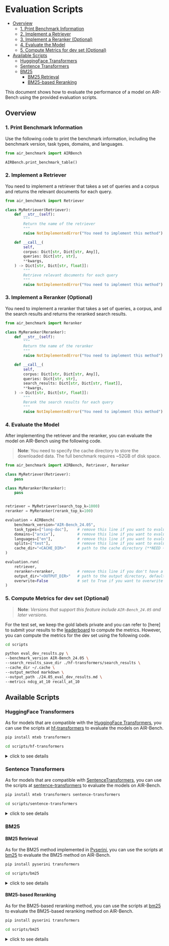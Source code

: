 # Evaluation Scripts

- [Overview](#overview)
  - [1. Print Benchmark Information](#1-print-benchmark-information)
  - [2. Implement a Retriever](#2-implement-a-retriever)
  - [3. Implement a Reranker (Optional)](#3-implement-a-reranker-optional)
  - [4. Evaluate the Model](#4-evaluate-the-model)
  - [5. Compute Metrics for dev set (Optional)](#5-compute-metrics-for-dev-set-optional)
- [Available Scripts](#available-scripts)
  - [HuggingFace Transformers](#huggingface-transformers)
  - [Sentence Transformers](#sentence-transformers)
  - [BM25](#bm25)
    - [BM25 Retrieval](#bm25-retrieval)
    - [BM25-based Reranking](#bm25-based-reranking)


This document shows how to evaluate the performance of a model on AIR-Bench using the provided evaluation scripts.

## Overview

### 1. Print Benchmark Information

Use the following code to print the benchmark information, including the benchmark version, task types, domains, and languages.

```python
from air_benchmark import AIRBench

AIRBench.print_benchmark_table()
```

### 2. Implement a Retriever

You need to implement a retriever that takes a set of queries and a corpus and returns the relevant documents for each query.

```python
from air_benchmark import Retriever

class MyRetriever(Retriever):
    def __str__(self):
        """
        Return the name of the retriever
        """
        raise NotImplementedError("You need to implement this method")

    def __call__(
        self,
        corpus: Dict[str, Dict[str, Any]],
        queries: Dict[str, str],
        **kwargs,
    ) -> Dict[str, Dict[str, float]]:
        """
        Retrieve relevant documents for each query
        """
        raise NotImplementedError("You need to implement this method")
```

### 3. Implement a Reranker (Optional)

You need to implement a reranker that takes a set of queries, a corpus, and the search results and returns the reranked search results.

```python
from air_benchmark import Reranker

class MyReranker(Reranker):
    def __str__(self):
        """
        Return the name of the reranker
        """
        raise NotImplementedError("You need to implement this method")

    def __call__(
        self,
        corpus: Dict[str, Dict[str, Any]],
        queries: Dict[str, str],
        search_results: Dict[str, Dict[str, float]],
        **kwargs,
    ) -> Dict[str, Dict[str, float]]:
        """
        Rerank the search results for each query
        """
        raise NotImplementedError("You need to implement this method")
```

### 4. Evaluate the Model

After implementing the retriever and the reranker, you can evaluate the model on AIR-Bench using the following code.

> **Note**: You need to specify the cache directory to store the downloaded data. The full benchmark requires ~52GB of disk space.

```python
from air_benchmark import AIRBench, Retriever, Reranker

class MyRetriever(Retriever):
    pass

class MyReranker(Reranker):
    pass


retriever = MyRetriever(search_top_k=1000)
reranker = MyReranker(rerank_top_k=100)

evaluation = AIRBench(
    benchmark_version="AIR-Bench_24.05",
    task_types=["long-doc"],    # remove this line if you want to evaluate on all task types
    domains=["arxiv"],          # remove this line if you want to evaluate on all domains
    languages=["en"],           # remove this line if you want to evaluate on all languages
    splits=["test"],            # remove this line if you want to evaluate on all splits
    cache_dir="<CACHE_DIR>"     # path to the cache directory (**NEED ~103GB FOR FULL 24.05 BENCHMARK**)
)

evaluation.run(
    retriever,
    reranker=reranker,          # remove this line if you don't have a reranker
    output_dir="<OUTPUT_DIR>"   # path to the output directory, default is "./search_results"
    overwrite=False             # set to True if you want to overwrite the existing results
)
```

### 5. Compute Metrics for dev set (Optional)

> **Note**: *Versions that support this feature include `AIR-Bench_24.05` and later versions*.

For the test set, we keep the gold labels private and you can refer to [here] to submit your results to the [leaderboard](https://huggingface.co/spaces/AIR-Bench/leaderboard) to compute the metrics. However, you can compute the metrics for the dev set using the following code.

```bash
cd scripts

python eval_dev_results.py \
--benchmark_version AIR-Bench_24.05 \
--search_results_save_dir ./hf-transformers/search_results \
--cache_dir ~/.cache \
--output_method markdown \
--output_path ./24.05_eval_dev_results.md \
--metrics ndcg_at_10 recall_at_10
```

## Available Scripts

### HuggingFace Transformers

As for models that are compatible with the [HuggingFace Transformers](https://huggingface.co/docs/transformers/index), you can use the scripts at [hf-transformers](https://github.com/AIR-Bench/AIR-Bench/blob/main/scripts/hf-transformers/evaluate_hf_transformers.py) to evaluate the models on AIR-Bench.

```bash
pip install mteb transformers

cd scripts/hf-transformers
```

<details><summary>click to see details</summary>

- Run all tasks:

```bash
python evaluate_hf_transformers.py \
--output_dir ./search_results \
--encoder BAAI/bge-m3 \
--search_top_k 1000 \
--max_query_length 512 \
--max_passage_length 512 \
--batch_size 512 \
--pooling_method cls \
--normalize_embeddings True \
--reranker BAAI/bge-reranker-v2-m3 \
--rerank_top_k 100 \
--max_length_for_reranking 512 \
--batch_size_for_reranking 512 \
--use_fp16 True \
--corpus_chunk_size 50000 \     # set to 10M if you have enough memory and want to avoid multiple tqdm bars
--overwrite False
```

- Run the tasks in the specified task type, domains, languages and splits:

```bash
python evaluate_hf_transformers.py \
--task_types qa \
--domains finance law \
--languages en \
--splits test \
--output_dir ./search_results \
--encoder BAAI/bge-m3 \
--search_top_k 1000 \
--max_query_length 512 \
--max_passage_length 512 \
--batch_size 512 \
--pooling_method cls \
--normalize_embeddings True \
--reranker BAAI/bge-reranker-v2-m3 \
--rerank_top_k 100 \
--batch_size_for_reranking 512 \
--use_fp16 True \
--corpus_chunk_size 50000 \     # set to 10M if you have enough memory and want to avoid multiple tqdm bars
--overwrite False
```

</details>


### Sentence Transformers

As for models that are compatible with [SentenceTransformers](https://sbert.net/), you can use the scripts at [sentence-transformers](https://github.com/AIR-Bench/AIR-Bench/blob/main/scripts/hf-transformers/evaluate_sentence_transformers.py) to evaluate the models on AIR-Bench.

```bash
pip install mteb transformers sentence-transformers

cd scripts/sentence-transformers
```

<details><summary>click to see details</summary>

- Run all tasks:

```bash
python evaluate_sentence_transformers.py \
--output_dir ./search_results \
--encoder sentence-transformers/all-MiniLM-L6-v2 \
--search_top_k 1000 \
--max_query_length 512 \
--max_passage_length 512 \
--batch_size 512 \
--normalize_embeddings True \
--reranker BAAI/bge-reranker-base \
--rerank_top_k 100 \
--batch_size_for_reranking 512 \
--corpus_chunk_size 50000 \     # set to 10M if you have enough memory and want to avoid multiple tqdm bars
--overwrite False
```

- Run the tasks in the specified task type, domains, languages and splits:

```bash
python evaluate_sentence_transformers.py \
--task_types qa \
--domains finance law \
--languages en \
--splits test \
--output_dir ./search_results \
--encoder sentence-transformers/all-MiniLM-L6-v2 \
--search_top_k 1000 \
--max_query_length 512 \
--max_passage_length 512 \
--batch_size 512 \
--normalize_embeddings True \
--reranker BAAI/bge-reranker-base \
--rerank_top_k 100 \
--batch_size_for_reranking 512 \
--corpus_chunk_size 50000 \     # set to 10M if you have enough memory and want to avoid multiple tqdm bars
--overwrite False
```

</details>


### BM25

#### BM25 Retrieval

As for the BM25 method implemented in [Pyserini](https://github.com/castorini/pyserini), you can use the scripts at [bm25](https://github.com/AIR-Bench/AIR-Bench/blob/main/scripts/bm25/evaluate_bm25.py) to evaluate the BM25 method on AIR-Bench.

```bash
pip install pyserini transformers

cd scripts/bm25
```

<details><summary>click to see details</summary>

- Run all tasks:

```bash
python evaluate_bm25.py \
--output_dir ./search_results \
--bm25_tmp_dir ./bm25_tmp_dir \
--remove_bm25_tmp_dir True \
--overwrite False
```

- Run the tasks in the specified task type, domains, languages and splits:

```bash
python evaluate_bm25.py \
--task_types qa \
--domains finance law \
--languages en \
--splits test \
--output_dir ./search_results \
--bm25_tmp_dir ./bm25_tmp_dir \
--remove_bm25_tmp_dir True \
--overwrite False
```

</details>

#### BM25-based Reranking

As for the BM25-based reranking method, you can use the scripts at [bm25](https://github.com/AIR-Bench/AIR-Bench/blob/main/scripts/bm25/evaluate_bm25.py) to evaluate the BM25-based reranking method on AIR-Bench.

```bash
pip install pyserini transformers

cd scripts/bm25
```

<details><summary>click to see details</summary>

- Run all tasks:

```bash
python evaluate_bm25.py \
--output_dir ./search_results \
--bm25_tmp_dir ./bm25_tmp_dir \
--remove_bm25_tmp_dir True \
--reranker BAAI/bge-reranker-base \
--rerank_top_k 100 \
--batch_size 512 \
--max_length 512 \
--use_fp16 True \
--overwrite False
```

- Run the tasks in the specified task type, domains, languages and splits:

```bash
python evaluate_bm25.py \
--task_types qa \
--domains finance law \
--languages en \
--splits test \
--output_dir ./search_results \
--bm25_tmp_dir ./bm25_tmp_dir \
--remove_bm25_tmp_dir True \
--reranker BAAI/bge-reranker-base \
--rerank_top_k 100 \
--batch_size 512 \
--max_length 512 \
--use_fp16 True \
--overwrite False
```

</details>
